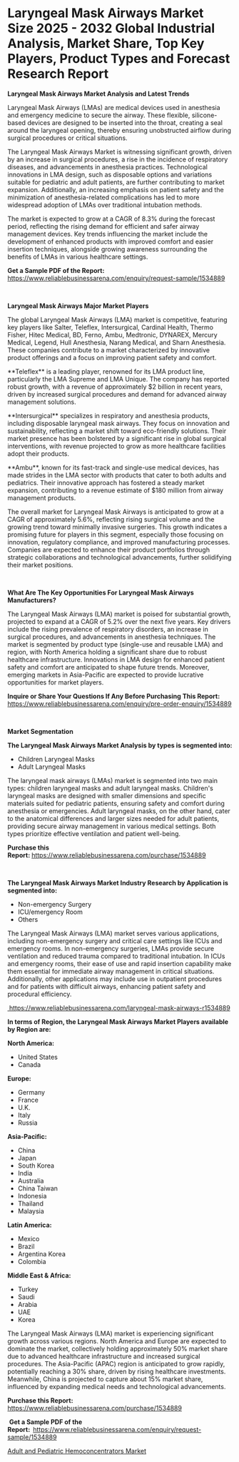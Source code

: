 <p><h1>Laryngeal Mask Airways Market Size 2025 - 2032 Global Industrial Analysis, Market Share, Top Key Players, Product Types and Forecast Research Report</h1></p><p><strong>Laryngeal Mask Airways Market Analysis and Latest Trends</strong></p>
<p><p>Laryngeal Mask Airways (LMAs) are medical devices used in anesthesia and emergency medicine to secure the airway. These flexible, silicone-based devices are designed to be inserted into the throat, creating a seal around the laryngeal opening, thereby ensuring unobstructed airflow during surgical procedures or critical situations.</p><p>The Laryngeal Mask Airways Market is witnessing significant growth, driven by an increase in surgical procedures, a rise in the incidence of respiratory diseases, and advancements in anesthesia practices. Technological innovations in LMA design, such as disposable options and variations suitable for pediatric and adult patients, are further contributing to market expansion. Additionally, an increasing emphasis on patient safety and the minimization of anesthesia-related complications has led to more widespread adoption of LMAs over traditional intubation methods.</p><p>The market is expected to grow at a CAGR of 8.3% during the forecast period, reflecting the rising demand for efficient and safer airway management devices. Key trends influencing the market include the development of enhanced products with improved comfort and easier insertion techniques, alongside growing awareness surrounding the benefits of LMAs in various healthcare settings.</p></p>
<p><strong>Get a Sample PDF of the Report:&nbsp;</strong> <a href="https://www.reliablebusinessarena.com/enquiry/request-sample/1534889?utm_campaign=2527&utm_medium=2&utm_source=Github&utm_content=ia&utm_term=04032025&utm_id=laryngeal-mask-airways">https://www.reliablebusinessarena.com/enquiry/request-sample/1534889</a></p>
<p>&nbsp;</p>
<p><strong>Laryngeal Mask Airways Major Market Players</strong></p>
<p><p>The global Laryngeal Mask Airways (LMA) market is competitive, featuring key players like Salter, Teleflex, Intersurgical, Cardinal Health, Thermo Fisher, Hitec Medical, BD, Ferno, Ambu, Medtronic, DYNAREX, Mercury Medical, Legend, Hull Anesthesia, Narang Medical, and Sharn Anesthesia. These companies contribute to a market characterized by innovative product offerings and a focus on improving patient safety and comfort.</p><p>**Teleflex** is a leading player, renowned for its LMA product line, particularly the LMA Supreme and LMA Unique. The company has reported robust growth, with a revenue of approximately $2 billion in recent years, driven by increased surgical procedures and demand for advanced airway management solutions.</p><p>**Intersurgical** specializes in respiratory and anesthesia products, including disposable laryngeal mask airways. They focus on innovation and sustainability, reflecting a market shift toward eco-friendly solutions. Their market presence has been bolstered by a significant rise in global surgical interventions, with revenue projected to grow as more healthcare facilities adopt their products.</p><p>**Ambu**, known for its fast-track and single-use medical devices, has made strides in the LMA sector with products that cater to both adults and pediatrics. Their innovative approach has fostered a steady market expansion, contributing to a revenue estimate of $180 million from airway management products.</p><p>The overall market for Laryngeal Mask Airways is anticipated to grow at a CAGR of approximately 5.6%, reflecting rising surgical volume and the growing trend toward minimally invasive surgeries. This growth indicates a promising future for players in this segment, especially those focusing on innovation, regulatory compliance, and improved manufacturing processes. Companies are expected to enhance their product portfolios through strategic collaborations and technological advancements, further solidifying their market positions.</p></p>
<p>&nbsp;</p>
<p><strong>What Are The Key Opportunities For Laryngeal Mask Airways Manufacturers?</strong></p>
<p><p>The Laryngeal Mask Airways (LMA) market is poised for substantial growth, projected to expand at a CAGR of 5.2% over the next five years. Key drivers include the rising prevalence of respiratory disorders, an increase in surgical procedures, and advancements in anesthesia techniques. The market is segmented by product type (single-use and reusable LMA) and region, with North America holding a significant share due to robust healthcare infrastructure. Innovations in LMA design for enhanced patient safety and comfort are anticipated to shape future trends. Moreover, emerging markets in Asia-Pacific are expected to provide lucrative opportunities for market players.</p></p>
<p><strong>Inquire or Share Your Questions If Any Before Purchasing This Report:</strong> <a href="https://www.reliablebusinessarena.com/enquiry/pre-order-enquiry/1534889?utm_campaign=2527&utm_medium=2&utm_source=Github&utm_content=ia&utm_term=04032025&utm_id=laryngeal-mask-airways">https://www.reliablebusinessarena.com/enquiry/pre-order-enquiry/1534889</a></p>
<p>&nbsp;</p>
<p><strong>Market Segmentation</strong></p>
<p><strong>The Laryngeal Mask Airways Market Analysis by types is segmented into:</strong></p>
<p><ul><li>Children Laryngeal Masks</li><li>Adult Laryngeal Masks</li></ul></p>
<p><p>The laryngeal mask airways (LMAs) market is segmented into two main types: children laryngeal masks and adult laryngeal masks. Children's laryngeal masks are designed with smaller dimensions and specific materials suited for pediatric patients, ensuring safety and comfort during anesthesia or emergencies. Adult laryngeal masks, on the other hand, cater to the anatomical differences and larger sizes needed for adult patients, providing secure airway management in various medical settings. Both types prioritize effective ventilation and patient well-being.</p></p>
<p><strong>Purchase this Report:&nbsp;</strong><a href="https://www.reliablebusinessarena.com/purchase/1534889?utm_campaign=2527&utm_medium=2&utm_source=Github&utm_content=ia&utm_term=04032025&utm_id=laryngeal-mask-airways">https://www.reliablebusinessarena.com/purchase/1534889</a></p>
<p>&nbsp;</p>
<p><strong>The Laryngeal Mask Airways Market Industry Research by Application is segmented into:</strong></p>
<p><ul><li>Non-emergency Surgery</li><li>ICU/emergency Room</li><li>Others</li></ul></p>
<p><p>The Laryngeal Mask Airways (LMA) market serves various applications, including non-emergency surgery and critical care settings like ICUs and emergency rooms. In non-emergency surgeries, LMAs provide secure ventilation and reduced trauma compared to traditional intubation. In ICUs and emergency rooms, their ease of use and rapid insertion capability make them essential for immediate airway management in critical situations. Additionally, other applications may include use in outpatient procedures and for patients with difficult airways, enhancing patient safety and procedural efficiency.</p></p>
<p><a href="https://www.reliablebusinessarena.com/laryngeal-mask-airways-r1534889?utm_campaign=2527&utm_medium=2&utm_source=Github&utm_content=ia&utm_term=04032025&utm_id=laryngeal-mask-airways">&nbsp;https://www.reliablebusinessarena.com/laryngeal-mask-airways-r1534889</a></p>
<p><strong>In terms of Region, the Laryngeal Mask Airways Market Players available by Region are:</strong></p>
<p>
    <p> <strong> North America: </strong>
        <ul>
            <li>United States</li>
            <li>Canada</li>
        </ul>
        </p> 
    <p> <strong> Europe: </strong>
        <ul>
            <li>Germany</li>
            <li>France</li>
            <li>U.K.</li>
            <li>Italy</li>
            <li>Russia</li>
        </ul>
        </p> 
    <p> <strong> Asia-Pacific: </strong>
        <ul>
            <li>China</li>
            <li>Japan</li>
            <li>South Korea</li>
            <li>India</li>
            <li>Australia</li>
            <li>China Taiwan</li>
            <li>Indonesia</li>
            <li>Thailand</li>
            <li>Malaysia</li>
        </ul>
        </p> 
    <p> <strong> Latin America: </strong>
        <ul>
            <li>Mexico</li>
            <li>Brazil</li>
            <li>Argentina Korea</li>
            <li>Colombia</li>
        </ul>
        </p> 
    <p> <strong> Middle East & Africa: </strong>
        <ul>
            <li>Turkey</li>
            <li>Saudi</li>
            <li>Arabia</li>
            <li>UAE</li>
            <li>Korea</li>
        </ul>
    </p>
    </p>
<p><p>The Laryngeal Mask Airways (LMA) market is experiencing significant growth across various regions. North America and Europe are expected to dominate the market, collectively holding approximately 50% market share due to advanced healthcare infrastructure and increased surgical procedures. The Asia-Pacific (APAC) region is anticipated to grow rapidly, potentially reaching a 30% share, driven by rising healthcare investments. Meanwhile, China is projected to capture about 15% market share, influenced by expanding medical needs and technological advancements.</p></p>
<p><strong>Purchase this Report: </strong><a href="https://www.reliablebusinessarena.com/purchase/1534889?utm_campaign=2527&utm_medium=2&utm_source=Github&utm_content=ia&utm_term=04032025&utm_id=laryngeal-mask-airways">https://www.reliablebusinessarena.com/purchase/1534889</a></p>
<p>&nbsp;<strong>Get a Sample PDF of the Report:&nbsp;&nbsp;</strong><a href="https://www.reliablebusinessarena.com/enquiry/request-sample/1534889?utm_campaign=2527&utm_medium=2&utm_source=Github&utm_content=ia&utm_term=04032025&utm_id=laryngeal-mask-airways">https://www.reliablebusinessarena.com/enquiry/request-sample/1534889</a></p>
<p><strong></strong></p>
<p><p><a href="https://github.com/cheryjhonson/Market-Research-Report-List-1/blob/main/adult-and-pediatric-hemoconcentrators-market.md?utm_campaign=2527&utm_medium=2&utm_source=Github&utm_content=ia&utm_term=04032025&utm_id=laryngeal-mask-airways">Adult and Pediatric Hemoconcentrators Market</a></p></p>